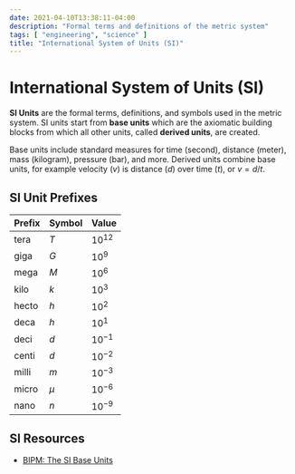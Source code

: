 ```yaml
---
date: 2021-04-10T13:38:11-04:00
description: "Formal terms and definitions of the metric system"
tags: [ "engineering", "science" ]
title: "International System of Units (SI)"
---
```


# International System of Units (SI)

**SI Units** are the formal terms, definitions, and symbols used in the metric system. SI units start from **base units** which are the axiomatic building blocks from which all other units, called **derived units**, are created.

Base units include standard measures for time (second), distance (meter), mass (kilogram), pressure (bar), and more. Derived units combine base units, for example velocity ($v$) is distance ($d$) over time ($t$), or $v=d/t$.

## SI Unit Prefixes

| Prefix | Symbol | Value     |
| ------ | ------ | --------- |
| tera   | $T$    | $10^{12}$ |
| giga   | $G$    | $10^{9}$  |
| mega   | $M$    | $10^{6}$  |
| kilo   | $k$    | $10^{3}$  |
| hecto  | $h$    | $10^{2}$  |
| deca   | $h$    | $10^{1}$  |
| deci   | $d$    | $10^{-1}$ |
| centi  | $d$    | $10^{-2}$ |
| milli  | $m$    | $10^{-3}$ |
| micro  | $μ$    | $10^{-6}$ |
| nano   | $n$    | $10^{-9}$ |

## SI Resources

* [BIPM: The SI Base Units](https://www.bipm.org/en/measurement-units/si-base-units)
